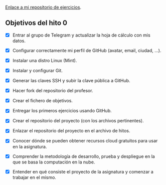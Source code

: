[Enlace a mi repositorio de ejercicios](https://github.com/Varrrro/EjerciciosCC-19-20).

## Objetivos del hito 0

- [X] Entrar al grupo de Telegram y actualizar la hoja de cálculo con mis datos.
- [X] Configurar correctamente mi perfil de GitHub (avatar, email, ciudad, ...).
- [X] Instalar una distro Linux (Mint).
- [X] Instalar y configurar Git.
- [X] Generar las claves SSH y subir la clave pública a GitHub.
- [X] Hacer fork del repositorio del profesor.
- [X] Crear el fichero de objetivos.
- [X] Entregar los primeros ejercicios usando GitHub.
- [X] Crear el repositorio del proyecto (con los archivos pertinentes).
- [X] Enlazar el repositorio del proyecto en el archivo de hitos.
- [X] Conocer dónde se pueden obtener recursos cloud gratuitos para usar en la asignatura.
- [X] Comprender la metodología de desarrollo, prueba y despliegue en la que se basa la computación en la nube.
- [X] Entender en qué consiste el proyecto de la asignatura y comenzar a trabajar en el mismo.

